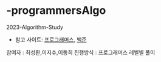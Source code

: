 # -programmersAlgo

2023-Algorithm-Study


- 참고 사이트: [프로그래머스](https://programmers.co.kr/learn/challenges), [백준](https://www.acmicpc.net/)

참여자 : 최성환,이지수,이동희
진행방식 :  프로그래머스 레벨별 풀이 
